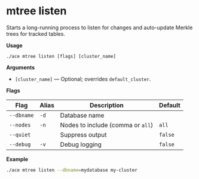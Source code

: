 # mtree listen

Starts a long-running process to listen for changes and auto-update Merkle trees for tracked tables.

**Usage**

```
./ace mtree listen [flags] [cluster_name]
```

**Arguments**

- `[cluster_name]` — Optional; overrides `default_cluster`.

**Flags**

| Flag | Alias | Description | Default |
|------|-------|-------------|---------|
| `--dbname` | `-d` | Database name |  |
| `--nodes` | `-n` | Nodes to include (comma or `all`) | `all` |
| `--quiet` |  | Suppress output | `false` |
| `--debug` | `-v` | Debug logging | `false` |

**Example**
```sh
./ace mtree listen --dbname=mydatabase my-cluster
```

